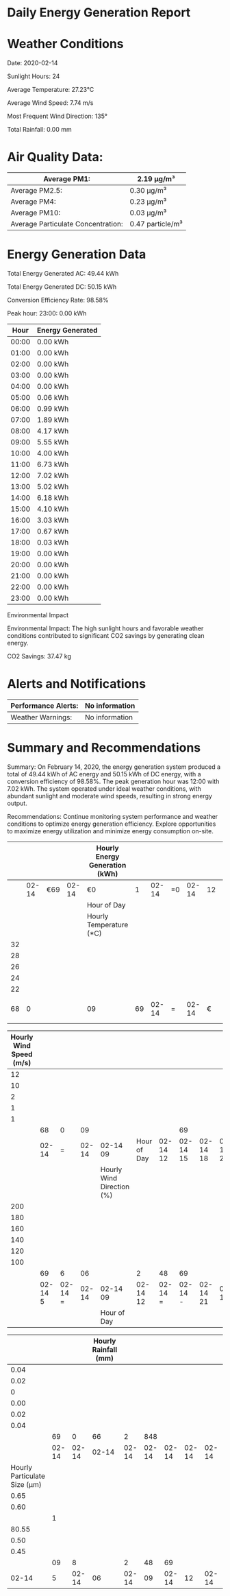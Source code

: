 # Daily Energy Generation Report

# Weather Conditions

Date: 2020-02-14

Sunlight Hours: 24

Average Temperature: 27.23°C

Average Wind Speed: 7.74 m/s

Most Frequent Wind Direction: 135°

Total Rainfall: 0.00 mm

# Air Quality Data:

|Average PM1:|2.19 μg/m³|
|---|---|
|Average PM2.5:|0.30 μg/m³|
|Average PM4:|0.23 μg/m³|
|Average PM10:|0.03 μg/m³|
|Average Particulate Concentration:|0.47 particle/m³|

# Energy Generation Data

Total Energy Generated AC: 49.44 kWh

Total Energy Generated DC: 50.15 kWh

Conversion Efficiency Rate: 98.58%

Peak hour: 23:00: 0.00 kWh

|Hour|Energy Generated|
|---|---|
|00:00|0.00 kWh|
|01:00|0.00 kWh|
|02:00|0.00 kWh|
|03:00|0.00 kWh|
|04:00|0.00 kWh|
|05:00|0.06 kWh|
|06:00|0.99 kWh|
|07:00|1.89 kWh|
|08:00|4.17 kWh|
|09:00|5.55 kWh|
|10:00|4.00 kWh|
|11:00|6.73 kWh|
|12:00|7.02 kWh|
|13:00|5.02 kWh|
|14:00|6.18 kWh|
|15:00|4.10 kWh|
|16:00|3.03 kWh|
|17:00|0.67 kWh|
|18:00|0.03 kWh|
|19:00|0.00 kWh|
|20:00|0.00 kWh|
|21:00|0.00 kWh|
|22:00|0.00 kWh|
|23:00|0.00 kWh|

Environmental Impact

Environmental Impact: The high sunlight hours and favorable weather conditions contributed to significant CO2 savings by generating clean energy.

CO2 Savings: 37.47 kg

# Alerts and Notifications

|Performance Alerts:|No information|
|---|---|
|Weather Warnings:|No information|

# Summary and Recommendations

Summary: On February 14, 2020, the energy generation system produced a total of 49.44 kWh of AC energy and 50.15 kWh of DC energy, with a conversion efficiency of 98.58%. The peak generation hour was 12:00 with 7.02 kWh. The system operated under ideal weather conditions, with abundant sunlight and moderate wind speeds, resulting in strong energy output.

Recommendations: Continue monitoring system performance and weather conditions to optimize energy generation efficiency. Explore opportunities to maximize energy utilization and minimize energy consumption on-site.

| | | | |Hourly Energy Generation (kWh)| | | | | | | | | | | | | | | | | | | | |
|---|---|---|---|---|---|---|---|---|---|---|---|---|---|---|---|---|---|---|---|---|---|---|---|---|
| |02-14|€69|02-14|€0|1|02-14|=0|02-14|12|02-14|=2|02-14|-48|02-14|21|02-15|=69| | | | | | | |
| | | | |Hour of Day| | | | | | | | | | | | | | | | | | | | |
| | | | |Hourly Temperature (*C)| | | | | | | | | | | | | | | | | | | | |
|32| | | | | | | | | | | | | | | | | | | | | | | | |
|28| | | | | | | | | | | | | | | | | | | | | | | | |
|26| | | | | | | | | | | | | | | | | | | | | | | | |
|24| | | | | | | | | | | | | | | | | | | | | | | | |
|22| | | | | | | | | | | | | | | | | | | | | | | | |
|68|0| | |09|69|02-14|=|02-14|€|02-14|=|02-14|09|Hour of Day|02-14|12|02-14|15|02-14|18|02-14|21|02-15|[|

|Hourly Wind Speed (m/s)| | | | | | | | | | |
|---|---|---|---|---|---|---|---|---|---|---|
|12| | | | | | | | | | |
|10| | | | | | | | | | |
|2| | | | | | | | | | |
|1| | | | | | | | | | |
|1| | | | | | | | | | |
| |68|0|09| | | |69| | | |
| |02-14|=|02-14|02-14 09|Hour of Day|02-14 12|02-14 15|02-14 18|02-14 21|02-15|
| | | | |Hourly Wind Direction (%)| | | | | | |
|200| | | | | | | | | | |
|180| | | | | | | | | | |
|160| | | | | | | | | | |
|140| | | | | | | | | | |
|120| | | | | | | | | | |
|100| | | | | | | | | | |
| |69|6|06| |2|48|69| | | |
| |02-14 5|02-14 =|02-14|02-14 09|02-14 12|02-14 =|02-14 -|02-14 21|02-15| |
| | | | |Hour of Day| | | | | | |

| | | |Hourly Rainfall (mm)| | | | | | | | |
|---|---|---|---|---|---|---|---|---|---|---|---|
|0.04| | | | | | | | | | | |
|0.02| | | | | | | | | | | |
|0| | | | | | | | | | | |
|0.00| | | | | | | | | | | |
|0.02| | | | | | | | | | | |
|0.04| | | | | | | | | | | |
| |69|0|66|2|848| | | | | | |
| |02-14|02-14|02-14|02-14|02-14|02-14|02-14|02-14|02-14|02-15|00|
|Hourly Particulate Size (µm)| | | | | | | | | | | |
|0.65| | | | | | | | | | | |
|0.60| | | | | | | | | | | |
| |1| | | | | | | | | | |
|80.55| | | | | | | | | | | |
|0.50| | | | | | | | | | | |
|0.45| | | | | | | | | | | |
| |09|8| |2|48|69| | | | | |
|02-14|5|02-14|06|02-14|09|02-14|12|02-14|21|02-15| |